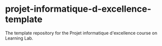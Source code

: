 # projet-informatique-d-excellence-template
The template repository for the Projet informatique d'excellence course on Learning Lab.
